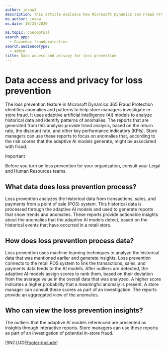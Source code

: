 ```yaml
---
author: josaw1
description: This article explains how Microsoft Dynamics 365 Fraud Protection identifies anomalies and patterns to help store managers investigate in-store fraud.
ms.author: josaw
ms.date: 10/23/2020

ms.topic: conceptual
search.app: 
  - Capaedac-fraudprotection
search.audienceType:
  - admin
title: Data access and privacy for loss prevention
---
```


# Data access and privacy for loss prevention

The loss prevention feature in Microsoft Dynamics 365 Fraud Protection identifies anomalies and patterns to help store managers investigate in-store fraud. It uses adaptive artificial intelligence (AI) models to analyze historical data and identify patterns of anomalies. The reports that are generated from this analysis provide trend analysis, based on the return rate, the discount rate, and other key performance indicators (KPIs). Store managers can use these reports to focus on anomalies that, according to the risk scores that the adaptive AI models generate, might be associated with fraud.

> [!IMPORTANT]
> Before you turn on loss prevention for your organization, consult your Legal and Human Resources teams.

## What data does loss prevention process?

Loss prevention analyzes the historical data from transactions, sales, and payments from a point of sale (POS) system. This historical data is processed through the adaptive AI models and used to generate reports that show trends and anomalies. These reports provide actionable insights about the anomalies that the adaptive AI models detect, based on the historical events that have occurred in a retail store.

## How does loss prevention process data?

Loss prevention uses machine learning techniques to analyze the historical data that was mentioned earlier and generate insights. Loss prevention connects to the retail POS system to link the transactions, sales, and payments data feeds to the AI models. After outliers are detected, the adaptive AI models assign scores to rank them, based on their deviation from the average value in the overall data that was analyzed. A higher score indicates a higher probability that a meaningful anomaly is present. A store manager can consult these scores as part of an investigation. The reports provide an aggregated view of the anomalies.

## Who can view the loss prevention insights?

The outliers that the adaptive AI models referenced are presented as insights through interactive reports. Store managers can use these reports as part of an investigation of potential in-store fraud.


[!INCLUDE[footer-include](includes/footer-banner.md)]

